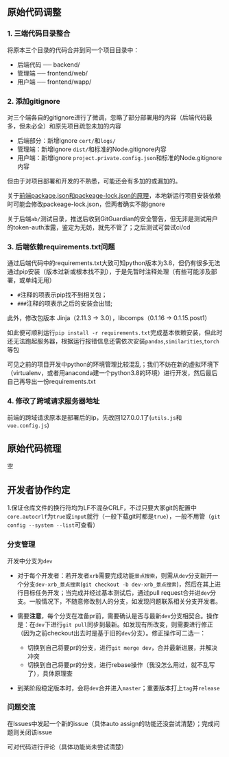 ## 原始代码调整
### 1. 三端代码目录整合
将原本三个目录的代码合并到同一个项目目录中：
- 后端代码 ── backend/
- 管理端 ── frontend/web/
- 用户端 ── frontend/wapp/

### 2. 添加gitignore
对三个端各自的gitignore进行了微调，忽略了部分部署用的内容（后端代码最多，但未必全）和原先项目疏忽未加的内容
- 后端部分：新增ignore `cert/`和`logs/`
- 管理端：新增ignore `dist/`和标准的Node.gitignore内容
- 用户端：新增ignore `project.private.config.json`和标准的Node.gitignore内容

但由于对项目部署和开发的不熟悉，可能还会有多加的或漏加的。

关于[前端package.json和packeage-lock.json的原理](https://www.cnblogs.com/yalong/p/15013880.html)，本地新运行项目安装依赖时可能会修改packeage-lock.json，但两者确实不能ignore

关于后端`ab/`测试目录，推送后收到GitGuardian的安全警告，但无非是测试用户的token-auth泄露，鉴定为无妨，就先不管了；之后测试可尝试ci/cd

### 3. 后端依赖requirements.txt问题
通过后端代码中的requirements.txt大致可知python版本为3.8，但仍有很多无法通过pip安装（版本过新或根本找不到），于是先暂时注释处理（有些可能涉及部署，或单纯无用）

- `#`注释的项表示pip找不到相关包；
- `###`注释的项表示之后的安装会出错;

此外，修改包版本 Jinja（2.11.3 -> 3.0），libcomps（0.1.16 -> 0.1.15.post1）

如此便可顺利运行`pip install -r requirements.txt`完成基本依赖安装，但此时还无法跑起服务器，根据运行报错信息还需依次安装`pandas`,`similarities`,`torch`等包

可见之前的项目开发中python的环境管理比较混乱；我们不妨在新的虚拟环境下（virtualenv，或者用anaconda建一个python3.8的环境）进行开发，然后最后自己再导出一份requirements.txt

### 4. 修改了跨域请求服务器地址
前端的跨域请求原本是部署后的ip，先改回127.0.0.1了(`utils.js`和`vue.config.js`)


## 原始代码梳理

空

## 开发者协作约定

1.保证仓库文件的换行符均为LF不混杂CRLF，不过只要大家git的配置中`core.autocrlf`为`true`或`input`就行（一般下载git时都是`true`），一般不用管（`git config --system --list`可查看）

### 分支管理
开发中分支为`dev`

- 对于每个开发者：若开发者`xrb`需要完成功能`景点搜索`，则需从`dev`分支新开一个分支`dev-xrb_景点搜索`(`git checkout -b dev-xrb_景点搜索`)，然后在其上进行目标任务开发；当完成并经过基本测试后，通过pull request合并进`dev`分支。一般情况下，不随意修改别人的分支，如发现问题联系相关分支开发者。

- 需要**注意**，每个分支在准备pr前，需要确认是否与最新`dev`分支相契合。操作是：在`dev`下进行`git pull`同步到最新。如发现有所改变，则需要进行修正（因为之前checkout出去时是基于旧的`dev`分支）。修正操作可二选一：
  - 切换到自己将要pr的分支，进行`git merge dev`，合并最新进展，并解决冲突
  - 切换到自己将要pr的分支，进行rebase操作（我没怎么用过，就不乱写了），具体原理查

- 到某阶段稳定版本时，会将`dev`合并进入`master`；重要版本打上`tag`并`release`

### 问题交流
在Issues中发起一个新的issue（具体auto assign的功能还没尝试清楚）；完成问题则关闭该issue

可对代码进行评论（具体功能尚未尝试清楚）